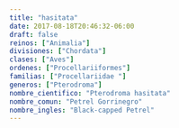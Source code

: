 ```yaml
---
title: "hasitata"
date: 2017-08-18T20:46:32-06:00
draft: false
reinos: ["Animalia"]
divisiones: ["Chordata"]
clases: ["Aves"]
ordenes: ["Procellariiformes"]
familias: ["Procellariidae "]
generos: ["Pterodroma"]
nombre_cientifico: "Pterodroma hasitata"
nombre_comun: "Petrel Gorrinegro"
nombre_ingles: "Black-capped Petrel"
---
```

